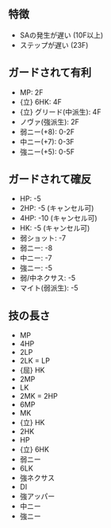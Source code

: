 ## 特徴

- SAの発生が遅い (10F以上)
- ステップが遅い (23F)

## ガードされて有利

- MP: 2F
- {立} 6HK: 4F
- {立} グリード(中派生): 4F
- ノヴァ(強派生): 2F
- 弱ニー(+8): 0-2F
- 中ニー(+7): 0-3F
- 強ニー(+5): 0-5F

## ガードされて確反

- HP: -5
- 2HP: -5 (キャンセル可)
- 4HP: -10 (キャンセル可)
- HK: -5 (キャンセル可)
- 弱ショット: -7
- 弱ニー: -8
- 中ニー: -7
- 強ニー: -5
- 弱/中ネクサス: -5
- マイト(弱派生): -5

## 技の長さ

- MP
- 4HP
- 2LP
- 2LK = LP
- {屈} HK
- 2MP
- LK
- 2MK = 2HP
- 6MP
- MK
- {立} HK
- 2HK
- HP
- {立} 6HK
- 弱ニー
- 6LK
- 強ネクサス
- DI
- 強アッパー
- 中ニー
- 強ニー
